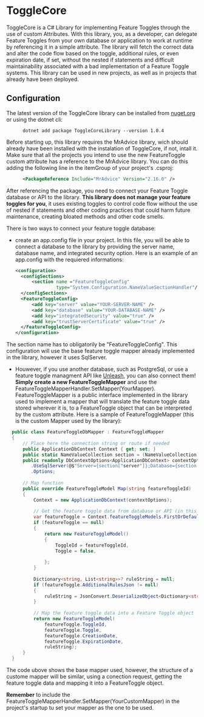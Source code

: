# ToggleCore
ToggleCore is a C# Library for implementing Feature Toggles through the use of custom Attributes. With this library, you, as a developer, can delegate Feature Toggles from your own database or application to work at runtime by referencing it in a simple attribute. The library will fetch the correct data and alter the code flow based on the toggle, additional rules, or even expiration date, if set, without the nested if statements and difficult maintainability associated with a bad implementation of a Feature Toggle systems. This library can be used in new projects, as well as in projects that already have been deployed.

## Configuration
The latest version of the ToggleCore library can be installed from [nuget.org](https://www.nuget.org/packages/ToggleCoreLibrary/) or using the dotnet cli:
```
      dotnet add package ToggleCoreLibrary --version 1.0.4
```
Before starting up, this library requires the MrAdvice library, wich should already have been installed with the instalation of ToggleCore, if not, intall it. Make sure that all the projects you intend to use the new FeatureToggle custom attribute has a reference to the MrAdvice library. You can do this adding the following line in the itemGroup of your project's .csproj:
```xml
      <PackageReference Include="MrAdvice" Version="2.16.0" />
```
After referencing the package, you need to connect your Feature Toggle database or API to the library. **This library does not manage your feature toggles for you**, it uses existing toggles to control code flow without the use of nested if statements and other coding practices that could harm future maintenance, creating bloated methods and other code smells. 

There is two ways to connect your feature toggle database: 
* create an app.config file in your project. In this file, you will be able to connect a database to the library by providing the server name, database name, and integrated security option. Here is an example of an app.config with the requiered informations:
  ```xml
  <configuration>
	<configSections>
		<section name ="FeatureToggleConfig"
				 type="System.Configuration.NameValueSectionHandler"/>
	</configSections>
	<FeatureToggleConfig>
		<add key="server" value="YOUR-SERVER-NAME" />
		<add key="database" value="YOUR-DATABASE-NAME" />
		<add key="integratedSecurity" value="true" />
		<add key="trustServerCertificate" value="true" />
	</FeatureToggleConfig>
  </configuration>
The section name has to obligatorily be "FeatureToggleConfig".
This configuration will use the base feature toggle mapper already implemented in the library, however it uses SqlServer.
* Houwever, if you use another database, such as PostgreSql, or use a feature toggle managment API like [Unleash](https://www.getunleash.io/), you can also connect them! **Simply create a new FeatureToggleMapper** and use the FeatureToggleMapperHandler.SetMapper(YourMapper). FeatureToggleMapper is a public interface implemented in the library used to implement a mapper that will translate the feature toggle data stored wherever it is, to a FeatureToggle object that can be interpreted by the custom attribute. Here is a sample of FeatureToggleMapper (this is the custom Mapper used by the library):

```c#
  public class FeatureToggleDbMapper : FeatureToggleMapper
  {
      // Place here the connection string or route if needed
      public ApplicationDbContext Context { get; set; }
      public static NameValueCollection section = (NameValueCollection)ConfigurationManager.GetSection("FeatureToggleConfig");
      public readonly DbContextOptions<ApplicationDbContext> contextOptions = new DbContextOptionsBuilder<ApplicationDbContext>()
         .UseSqlServer(@$"Server={section["server"]};Database={section["database"]};ConnectRetryCount=0;Integrated Security={section["integratedSecurity"]};TrustServerCertificate={section["trustServerCertificate"]}")
         .Options;
  
      // Map function
      public override FeatureToggleModel Map(string featureToggleId)
      {
          Context = new ApplicationDbContext(contextOptions);
  
          // Get the feature toggle data from database or API (in this case a Sql Server database)
          var featureToggle = Context.featureToggleModels.FirstOrDefault(x => x.ToggleId.Equals(featureToggleId));
          if (featureToggle == null)
          {
              return new FeatureToggleModel()
              {
                  ToggleId = featureToggleId,
                  Toggle = false,
  
              };
          }
  
          Dictionary<string, List<string>>? ruleString = null;
          if (featureToggle.AdditionalRulesJson != null)
          {
              ruleString = JsonConvert.DeserializeObject<Dictionary<string, List<string>>>(featureToggle.AdditionalRulesJson);
          }
  
          // Map the feature toggle data into a Feature Toggle object
          return new FeatureToggleModel(
              featureToggle.ToggleId,
              featureToggle.Toggle,
              featureToggle.CreationDate,
              featureToggle.ExpirationDate,
              ruleString);
      }
  }
```
The code ubove shows the base mapper used, however, the structure of a custome mapper will be similar, using a conection request, getting the feature toggle data and mapping it into a FeatureToggle object.

**Remember** to include the FeatureToggleMapperHandler.SetMapper(YourCustomMapper) in the project's startup tu set your mapper as the one to be used.

